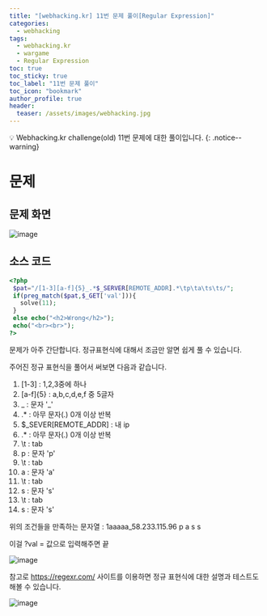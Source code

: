```yaml
---
title: "[webhacking.kr] 11번 문제 풀이[Regular Expression]"
categories:
  - webhacking
tags:
  - webhacking.kr
  - wargame
  - Regular Expression
toc: true
toc_sticky: true
toc_label: "11번 문제 풀이"
toc_icon: "bookmark"
author_profile: true
header:
  teaser: /assets/images/webhacking.jpg
---
```


💡 Webhacking.kr challenge(old) 11번 문제에 대한 풀이입니다.
{: .notice--warning}

# 문제
## 문제 화면
 ![image](https://user-images.githubusercontent.com/33647663/150689988-7913981b-5019-4b29-82a6-d2cda310461c.png)

## 소스 코드
 ```php
 <?php
  $pat="/[1-3][a-f]{5}_.*$_SERVER[REMOTE_ADDR].*\tp\ta\ts\ts/";
  if(preg_match($pat,$_GET['val'])){
    solve(11);
  }
  else echo("<h2>Wrong</h2>");
  echo("<br><br>");
?>
 ```

 문제가 아주 간단합니다. 정규표현식에 대해서 조금만 알면 쉽게 풀 수 있습니다.

 주어진 정규 표현식을 풀어서 써보면 다음과 같습니다.
 1. [1-3]  : 1,2,3중에 하나
 2. [a-f]{5} : a,b,c,d,e,f 중 5글자
 3. _ : 문자 '_'
 4. .* : 아무 문자(.) 0개 이상 반복
 5. $_SEVER[REMOTE_ADDR] : 내 ip
 6. .* : 아무 문자(.) 0개 이상 반복
 7. \t : tab
 8. p : 문자 'p'
 9. \t : tab
 10. a : 문자 'a'
 11. \t : tab
 12. s : 문자 's'
 13. \t : tab
 14. s : 문자 's'
 
 위의 조건들을 만족하는 문자열 : 1aaaaa_58.233.115.96 p a s s

 이걸 ?val = 값으로 입력해주면 끝

 ![image](https://user-images.githubusercontent.com/33647663/150690250-9db1f093-0b89-47f9-9ddd-16f4a67fb323.png)

 참고로 https://regexr.com/ 사이트를 이용하면 정규 표현식에 대한 설명과 테스트도 해볼 수 있습니다.

 ![image](https://user-images.githubusercontent.com/33647663/150690343-c4f96977-7f38-4cee-afa0-40b7df2cabb6.png)

 